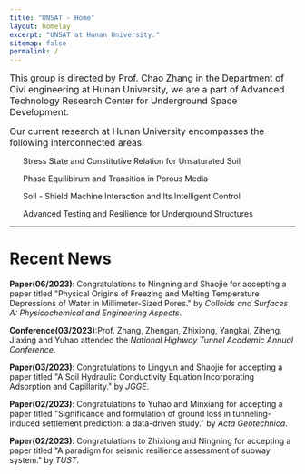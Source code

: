 ```yaml
---
title: "UNSAT - Home"
layout: homelay
excerpt: "UNSAT at Hunan University."
sitemap: false
permalink: /
---
```

<font size=3>This group is directed by Prof. Chao Zhang in the Department of Civl engineering at Hunan University, we are a part of Advanced Technology Research Center for Underground Space Development.</font>

<font size=3>Our current research at Hunan University encompasses the following interconnected areas:</font>
<ul size=2.5>Stress State and Constitutive Relation for Unsaturated Soil</ul>
<ul size=2.5>Phase Equilibirum and Transition in Porous Media</ul>
<ul size=2.5>Soil - Shield Machine Interaction and Its Intelligent Control</ul>
<ul size=2.5>Advanced Testing and Resilience for Underground Structures</ul>
<hr />

# Recent News

**Paper(06/2023)**: Congratulations to Ningning and Shaojie for accepting a paper titled "Physical Origins of Freezing and Melting Temperature Depressions of Water in Millimeter-Sized Pores." by *Colloids and Surfaces A: Physicochemical and Engineering Aspects*.

**Conference(03/2023)**:Prof. Zhang, Zhengan, Zhixiong, Yangkai, Ziheng, Jiaxing and Yuhao attended the *National Highway Tunnel Academic Annual Conference*.

**Paper(03/2023)**: Congratulations to Lingyun and Shaojie for accepting a paper titled "A Soil Hydraulic Conductivity Equation Incorporating Adsorption and Capillarity." by *JGGE*.

**Paper(02/2023)**: Congratulations to Yuhao and Minxiang for accepting a paper titled "Significance and formulation of ground loss in tunneling-induced settlement prediction: a data-driven study." by *Acta Geotechnica*.

**Paper(02/2023)**: Congratulations to Zhixiong and Ningning for accepting a paper titled "A paradigm for seismic resilience assessment of subway system." by *TUST*.


